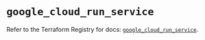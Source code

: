 # `google_cloud_run_service`

Refer to the Terraform Registry for docs: [`google_cloud_run_service`](https://registry.terraform.io/providers/hashicorp/google/5.32.0/docs/resources/cloud_run_service).
